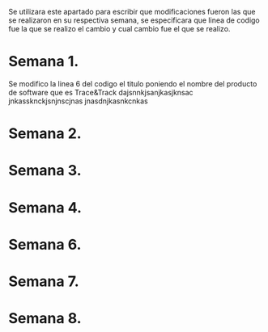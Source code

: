 Se utilizara este apartado para escribir que modificaciones fueron las que se realizaron en su respectiva semana, se especificara que linea de codigo fue la que se realizo el cambio y cual cambio fue el que se realizo.

# Semana 1.
Se modifico la linea 6 del codigo el titulo poniendo el nombre del producto de software que es Trace&Track
dajsnnkjsanjkasjknsac
jnkassknckjsnjnscjnas
jnasdnjkasnkcnkas
# Semana 2.
# Semana 3.
# Semana 4.
# Semana 6.
# Semana 7.
# Semana 8.